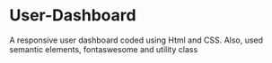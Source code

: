 # User-Dashboard
A responsive user dashboard coded using Html and CSS. Also, used semantic elements, fontaswesome and utility class

